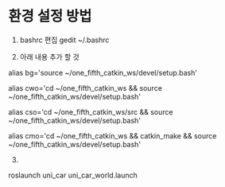 # 환경 설정 방법
 
 1. bashrc 편집 
  gedit ~/.bashrc 
  
 2. 아래 내용 추가 할 것
  
  alias bg='source ~/one_fifth_catkin_ws/devel/setup.bash'
  
  alias cwo='cd ~/one_fifth_catkin_ws && source ~/one_fifth_catkin_ws/devel/setup.bash'
  
  alias cso='cd ~/one_fifth_catkin_ws/src && source ~/one_fifth_catkin_ws/devel/setup.bash'
  
  alias cmo='cd ~/one_fifth_catkin_ws && catkin_make && source ~/one_fifth_catkin_ws/devel/setup.bash'
  
  
  3.
  
   roslaunch uni_car uni_car_world.launch

